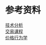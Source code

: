 # 参考资料
[技术分析](https://docs.google.com/document/d/16aHGQyR8uMy3W4cxlw6Y_9PPmNpT_FBbs-3lQHN8zr8/edit?usp=sharing)  
[交易课程](https://docs.google.com/document/d/10EGod2rVN8tcsUaSITG5_KJ3djsLGesbZqemJk2lhng/edit?usp=drivesdk)  
[价格行为学](https://docs.google.com/document/d/1waj62U6VGg9hvjFohnRZ7OJTw9qg8qAB4IkJzAv58Qk/edit?usp=sharing)  
